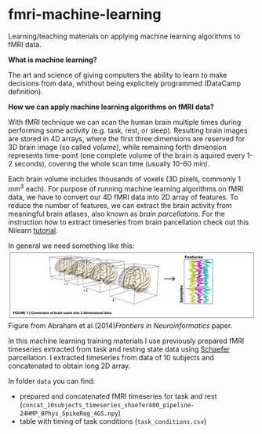 # fmri-machine-learning
Learning/teaching materials on applying machine learning algorithms to fMRI data.

**What is machine learning?**

The art and science of giving computers the ability to learn to make decisions from data, whithout being explicitely programmed (DataCamp definition).

**How we can apply machine learning algorithms on fMRI data?**

With fMRI technique we can scan the human brain multiple times during performing some activity (e.g. task, rest, or sleep). Resulting brain images are stored in 4D arrays, where the first three dimensions are reserved for 3D brain image (so called *volume*), while remaining forth dimension represents time-point (one complete volume of the brain is aquired every 1-2 seconds), covering the whole scan time (usually 10-60 min).

Each brain volume includes thousands of voxels (3D pixels, commonly 1 $mm^{3}$ each). For purpose of running machine learning algorithms on fMRI data, we have to convert our 4D fMRI data into 2D array of features. To reduce the number of features, we can extract the brain activity from meaningful brain atlases, also known as *brain parcellatons*. For the instruction how to extract timeseries from brain parcellation check out this Nilearn [tutorial](https://nilearn.github.io/connectivity/functional_connectomes.html). 

In general we need something like this:
![](./figures/4d_to_2d.png)
Figure from Abraham et al.(2014)*Frontiers in Neuroinformatics* paper.

In this machine learning training materials I use previously prepared fMRI timeseries extracted from task and resting state data using [Schaefer](https://github.com/ThomasYeoLab/CBIG/tree/master/stable_projects/brain_parcellation/Schaefer2018_LocalGlobal) parcellation. I extracted timeseries from data of 10 subjects and concatenated to obtain long 2D array. 

In folder `data` you can find:
- prepared and concatenated fMRI timeseries for task and rest (`concat_10subjects_timeseries_shaefer400_pipeline-24HMP_8Phys_SpikeReg_4GS.npy`)
- table with timing of task conditions (`task_conditions.csv`)


